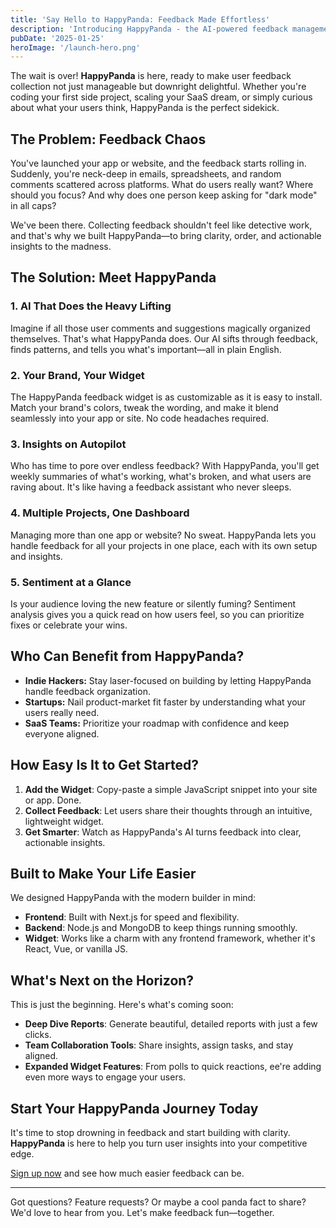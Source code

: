 ```yaml
---
title: 'Say Hello to HappyPanda: Feedback Made Effortless'
description: 'Introducing HappyPanda - the AI-powered feedback management platform that makes collecting and analyzing user feedback delightful. Learn how we are transforming feedback chaos into actionable insights for indie hackers, startups, and SaaS teams.'
pubDate: '2025-01-25'
heroImage: '/launch-hero.png'
---
```


The wait is over! **HappyPanda** is here, ready to make user feedback collection not just manageable but downright delightful. Whether you're coding your first side project, scaling your SaaS dream, or simply curious about what your users think, HappyPanda is the perfect sidekick.

## The Problem: Feedback Chaos

You've launched your app or website, and the feedback starts rolling in. Suddenly, you're neck-deep in emails, spreadsheets, and random comments scattered across platforms. What do users really want? Where should you focus? And why does one person keep asking for "dark mode" in all caps?

We've been there. Collecting feedback shouldn't feel like detective work, and that's why we built HappyPanda—to bring clarity, order, and actionable insights to the madness.

## The Solution: Meet HappyPanda

### 1. AI That Does the Heavy Lifting
Imagine if all those user comments and suggestions magically organized themselves. That's what HappyPanda does. Our AI sifts through feedback, finds patterns, and tells you what's important—all in plain English.

### 2. Your Brand, Your Widget
The HappyPanda feedback widget is as customizable as it is easy to install. Match your brand's colors, tweak the wording, and make it blend seamlessly into your app or site. No code headaches required.

### 3. Insights on Autopilot
Who has time to pore over endless feedback? With HappyPanda, you'll get weekly summaries of what's working, what's broken, and what users are raving about. It's like having a feedback assistant who never sleeps.

### 4. Multiple Projects, One Dashboard
Managing more than one app or website? No sweat. HappyPanda lets you handle feedback for all your projects in one place, each with its own setup and insights.

### 5. Sentiment at a Glance
Is your audience loving the new feature or silently fuming? Sentiment analysis gives you a quick read on how users feel, so you can prioritize fixes or celebrate your wins.

## Who Can Benefit from HappyPanda?

- **Indie Hackers:** Stay laser-focused on building by letting HappyPanda handle feedback organization.
- **Startups:** Nail product-market fit faster by understanding what your users really need.
- **SaaS Teams:** Prioritize your roadmap with confidence and keep everyone aligned.

## How Easy Is It to Get Started?

1. **Add the Widget**: Copy-paste a simple JavaScript snippet into your site or app. Done.
2. **Collect Feedback**: Let users share their thoughts through an intuitive, lightweight widget.
3. **Get Smarter**: Watch as HappyPanda's AI turns feedback into clear, actionable insights.

## Built to Make Your Life Easier

We designed HappyPanda with the modern builder in mind:
- **Frontend**: Built with Next.js for speed and flexibility.
- **Backend**: Node.js and MongoDB to keep things running smoothly.
- **Widget**: Works like a charm with any frontend framework, whether it's React, Vue, or vanilla JS.

## What's Next on the Horizon?

This is just the beginning. Here's what's coming soon:
- **Deep Dive Reports**: Generate beautiful, detailed reports with just a few clicks.
- **Team Collaboration Tools**: Share insights, assign tasks, and stay aligned.
- **Expanded Widget Features**: From polls to quick reactions, ee're adding even more ways to engage your users.

## Start Your HappyPanda Journey Today

It's time to stop drowning in feedback and start building with clarity. **HappyPanda** is here to help you turn user insights into your competitive edge.

[Sign up now](https://happypanda.ai/register) and see how much easier feedback can be.

---

Got questions? Feature requests? Or maybe a cool panda fact to share? We'd love to hear from you. Let's make feedback fun—together. 